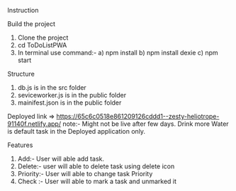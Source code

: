 Instruction

Build the project

1) Clone the project
2) cd ToDoListPWA
3) In terminal use command:- 
    a) npm install
    b) npm install dexie
    c) npm start

Structure

1) db.js is in the src folder 
2) seviceworker.js is in the public folder
3) mainifest.json is in the public folder


Deployed link
=> https://65c6c0518e861209126cddd1--zesty-heliotrope-91140f.netlify.app/
note:- Might not be live after few days.
Drink more Water is default task in the Deployed application only.


Features 
1) Add:- User will able add task.
2) Delete:- user will able to delete task using delete icon
3) Priority:- User will able to change task Priority 
4) Check :- User will able to mark a task and unmarked it


